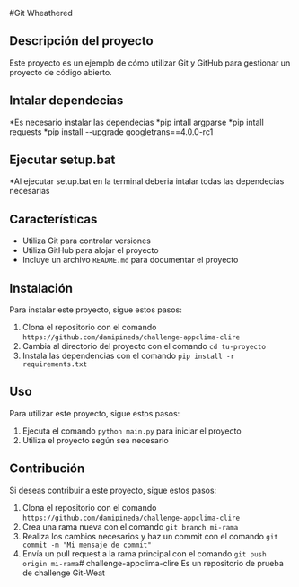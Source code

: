 #Git Wheathered 

## Descripción del proyecto

Este proyecto es un ejemplo de cómo utilizar Git y GitHub para gestionar un proyecto de código abierto.

## Intalar dependecias
*Es necesario instalar las dependecias 
*pip intall argparse
*pip intall requests
*pip install --upgrade googletrans==4.0.0-rc1

## Ejecutar setup.bat

*Al ejecutar setup.bat en la terminal deberia intalar todas las dependecias necesarias

## Características

* Utiliza Git para controlar versiones
* Utiliza GitHub para alojar el proyecto
* Incluye un archivo `README.md` para documentar el proyecto

## Instalación

Para instalar este proyecto, sigue estos pasos:

1. Clona el repositorio con el comando `https://github.com/damipineda/challenge-appclima-clire`
2. Cambia al directorio del proyecto con el comando `cd tu-proyecto`
3. Instala las dependencias con el comando `pip install -r requirements.txt`

## Uso
Para utilizar este proyecto, sigue estos pasos:

1. Ejecuta el comando `python main.py` para iniciar el proyecto
2. Utiliza el proyecto según sea necesario

## Contribución

Si deseas contribuir a este proyecto, sigue estos pasos:

1. Clona el repositorio con el comando `https://github.com/damipineda/challenge-appclima-clire`
2. Crea una rama nueva con el comando `git branch mi-rama`
3. Realiza los cambios necesarios y haz un commit con el comando `git commit -m "Mi mensaje de commit"`
4. Envía un pull request a la rama principal con el comando `git push origin mi-rama`# challenge-appclima-clire
 Es un repositorio de prueba de challenge Git-Weat
